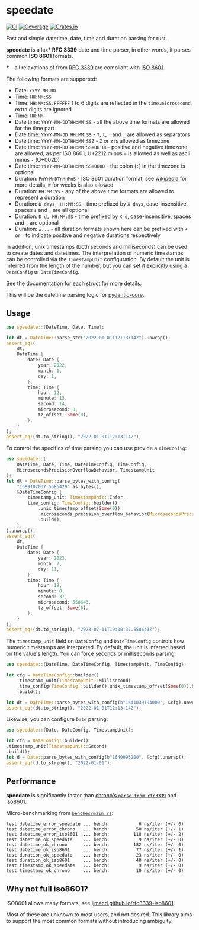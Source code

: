 # speedate

[![CI](https://github.com/pydantic/speedate/actions/workflows/ci.yml/badge.svg?event=push)](https://github.com/pydantic/speedate/actions/workflows/ci.yml?query=branch%3Amain)
[![Coverage](https://codecov.io/gh/pydantic/speedate/branch/main/graph/badge.svg)](https://codecov.io/gh/pydantic/speedate)
[![Crates.io](https://img.shields.io/crates/v/speedate?color=green)](https://crates.io/crates/speedate)

Fast and simple datetime, date, time and duration parsing for rust.

**speedate** is a lax† **RFC 3339** date and time parser, in other words, it parses common **ISO 8601**
formats.

**†** - all relaxations of from [RFC 3339](https://tools.ietf.org/html/rfc3339)
are compliant with [ISO 8601](https://en.wikipedia.org/wiki/ISO_8601).

The following formats are supported:
* Date: `YYYY-MM-DD`
* Time: `HH:MM:SS`
* Time: `HH:MM:SS.FFFFFF` 1 to 6 digits are reflected in the `time.microsecond`, extra digits are ignored
* Time: `HH:MM`
* Date time: `YYYY-MM-DDTHH:MM:SS` - all the above time formats are allowed for the time part
* Date time: `YYYY-MM-DD HH:MM:SS` - `T`, `t`, ` ` and `_` are allowed as separators
* Date time: `YYYY-MM-DDTHH:MM:SSZ` - `Z` or `z` is allowed as timezone
* Date time: `YYYY-MM-DDTHH:MM:SS+08:00`- positive and negative timezone are allowed, as per ISO 8601, U+2212 minus `−`
  is allowed as well as ascii minus `-` (U+002D)
* Date time: `YYYY-MM-DDTHH:MM:SS+0800` - the colon (`:`) in the timezone is optional
* Duration: `PnYnMnDTnHnMnS` - ISO 8601 duration format,
  see [wikipedia](https://en.wikipedia.org/wiki/ISO_8601#Durations) for more details, `W` for weeks is also allowed
* Duration: `HH:MM:SS` - any of the above time formats are allowed to represent a duration
* Duration: `D days, HH:MM:SS` - time prefixed by `X days`, case-insensitive, spaces `s` and `,` are all optional
* Duration: `D d, HH:MM:SS` - time prefixed by `X d`, case-insensitive, spaces and `,` are optional
* Duration: `±...` - all duration formats shown here can be prefixed with `+` or `-` to indicate
  positive and negative durations respectively

In addition, unix timestamps (both seconds and milliseconds) can be used to create dates and datetimes.
The interpretation of numeric timestamps can be controlled via the `TimestampUnit` configuration.
By default the unit is inferred from the length of the number, but you can set it explicitly using a
`DateConfig` or `DateTimeConfig`.

See [the documentation](https://docs.rs/speedate/latest/speedate/index.html#structs) for each struct for more details.

This will be the datetime parsing logic for [pydantic-core](https://github.com/pydantic/pydantic-core).

## Usage

```rust
use speedate::{DateTime, Date, Time};

let dt = DateTime::parse_str("2022-01-01T12:13:14Z").unwrap();
assert_eq!(
    dt,
    DateTime {
        date: Date {
            year: 2022,
            month: 1,
            day: 1,
        },
        time: Time {
            hour: 12,
            minute: 13,
            second: 14,
            microsecond: 0,
            tz_offset: Some(0),
        },
    }
);
assert_eq!(dt.to_string(), "2022-01-01T12:13:14Z");
```

To control the specifics of time parsing you can use provide a `TimeConfig`:

```rust
use speedate::{
    DateTime, Date, Time, DateTimeConfig, TimeConfig,
    MicrosecondsPrecisionOverflowBehavior, TimestampUnit,
};
let dt = DateTime::parse_bytes_with_config(
    "1689102037.5586429".as_bytes(),
    &DateTimeConfig {
        timestamp_unit: TimestampUnit::Infer,
        time_config: TimeConfig::builder()
            .unix_timestamp_offset(Some(0))
            .microseconds_precision_overflow_behavior(MicrosecondsPrecisionOverflowBehavior::Truncate)
            .build(),
    },
).unwrap();
assert_eq!(
    dt,
    DateTime {
        date: Date {
            year: 2023,
            month: 7,
            day: 11,
        },
        time: Time {
            hour: 19,
            minute: 0,
            second: 37,
            microsecond: 558643,
            tz_offset: Some(0),
        },
    }
);
assert_eq!(dt.to_string(), "2023-07-11T19:00:37.558643Z");
```

The `timestamp_unit` field on `DateConfig` and `DateTimeConfig` controls how
numeric timestamps are interpreted. By default, the unit is inferred based on
the value's length. You can force seconds or milliseconds parsing:

```rust
use speedate::{DateTime, DateTimeConfig, TimestampUnit, TimeConfig};

let cfg = DateTimeConfig::builder()
    .timestamp_unit(TimestampUnit::Millisecond)
    .time_config(TimeConfig::builder().unix_timestamp_offset(Some(0)).build())
    .build();

let dt = DateTime::parse_bytes_with_config(b"1641039194000", &cfg).unwrap();
assert_eq!(dt.to_string(), "2022-01-01T12:13:14Z");
```

Likewise, you can configure `Date` parsing:

```rust
use speedate::{Date, DateConfig, TimestampUnit};

let cfg = DateConfig::builder()
.timestamp_unit(TimestampUnit::Second)
.build();
let d = Date::parse_bytes_with_config(b"1640995200", &cfg).unwrap();
assert_eq!(d.to_string(), "2022-01-01");
```

## Performance

**speedate** is significantly faster than
[chrono's `parse_from_rfc3339`](https://docs.rs/chrono/latest/chrono/struct.DateTime.html#method.parse_from_rfc3339)
and [iso8601](https://crates.io/crates/iso8601).

Micro-benchmarking from [`benches/main.rs`](https://github.com/pydantic/speedate/blob/main/benches/main.rs):

```text
test datetime_error_speedate ... bench:           6 ns/iter (+/- 0)
test datetime_error_chrono   ... bench:          50 ns/iter (+/- 1)
test datetime_error_iso8601  ... bench:         118 ns/iter (+/- 2)
test datetime_ok_speedate    ... bench:           9 ns/iter (+/- 0)
test datetime_ok_chrono      ... bench:         182 ns/iter (+/- 0)
test datetime_ok_iso8601     ... bench:          77 ns/iter (+/- 1)
test duration_ok_speedate    ... bench:          23 ns/iter (+/- 0)
test duration_ok_iso8601     ... bench:          48 ns/iter (+/- 0)
test timestamp_ok_speedate   ... bench:           9 ns/iter (+/- 0)
test timestamp_ok_chrono     ... bench:          10 ns/iter (+/- 0)
```

## Why not full iso8601?

ISO8601 allows many formats, see
[ijmacd.github.io/rfc3339-iso8601](https://ijmacd.github.io/rfc3339-iso8601/).

Most of these are unknown to most users, and not desired. This library aims to support the most common formats
without introducing ambiguity.
